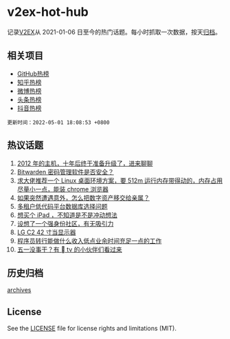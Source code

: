 # v2ex-hot-hub

 记录[V2EX](https://www.v2ex.com/)从 2021-01-06 日至今的热门话题。每小时抓取一次数据，按天[归档](archives)。
 
 ## 相关项目

- [GitHub热榜](https://github.com/lonnyzhang423/github-hot-hub)
- [知乎热榜](https://github.com/lonnyzhang423/zhihu-hot-hub)
- [微博热榜](https://github.com/lonnyzhang423/weibo-hot-hub)
- [头条热榜](https://github.com/lonnyzhang423/toutiao-hot-hub)
- [抖音热榜](https://github.com/lonnyzhang423/douyin-hot-hub)


 `更新时间：2022-05-01 18:08:53 +0800`

## 热议话题

1. [2012 年的主机，十年后终于准备升级了，进来聊聊](https://www.v2ex.com/t/850250)
1. [Bitwarden 密码管理软件是否安全？](https://www.v2ex.com/t/850294)
1. [求大佬推荐一个 Linux 桌面环境方案，要 512m 运行内存带得动的，内存占用尽量小一点，能装 chrome 浏览器](https://www.v2ex.com/t/850299)
1. [如果突然遭遇意外，怎么把数字资产移交给亲属？](https://www.v2ex.com/t/850319)
1. [多租户低代码平台数据库选择问题](https://www.v2ex.com/t/850237)
1. [想买个 iPad ，不知道是不是冲动想法](https://www.v2ex.com/t/850278)
1. [设想了一个强身份社区，有无吸引力](https://www.v2ex.com/t/850266)
1. [LG C2 42 寸当显示器](https://www.v2ex.com/t/850286)
1. [程序员转行能做什么收入低点业余时间充足一点的工作](https://www.v2ex.com/t/850303)
1. [五一没事干？有  tv 的小伙伴们看过来](https://www.v2ex.com/t/850326)

## 历史归档

[archives](archives)

## License

See the [LICENSE](LICENSE) file for license rights and limitations (MIT).
